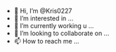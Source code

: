 - 👋 Hi, I’m @Kris0227
- 👀 I’m interested in ...
- 🌱 I’m currently working u ...
- 💞️ I’m looking to collaborate on ...
- 📫 How to reach me ...

<!---
Kris0227/Kris0227 is a ✨ special ✨ repository because its `README.md` (this file) appears on your GitHub profile.
You can click the Preview link to take a look at your changes.
--->
